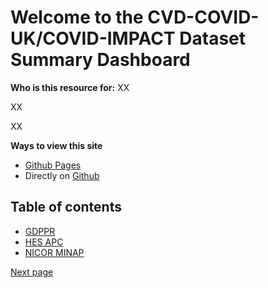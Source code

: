 # Welcome to the CVD-COVID-UK/COVID-IMPACT Dataset Summary Dashboard

**Who is this resource for:** XX

XX

XX

**Ways to view this site**
* [Github Pages](https://fionnachalmers.github.io/BHF-DSC-HDS-Consortium-Test/)
* Directly on [Github](https://github.com/fionnachalmers/BHF-DSC-HDS-Consortium-Test) 


## Table of contents

* [GDPPR](gdppr.md)
* [HES APC](hes_apc.md)
* [NICOR MINAP](nicor_minap.md)


[Next page](gdppr.md)
